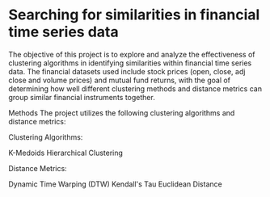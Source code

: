 # Searching for similarities in financial time series data

The objective of this project is to explore and analyze the effectiveness 
of clustering algorithms in identifying similarities within financial time series data. 
The financial datasets used include stock prices (open, close, adj close and volume prices) and mutual fund returns, 
with the goal of determining how well different clustering methods and distance metrics can group similar financial instruments together.

Methods
The project utilizes the following clustering algorithms and distance metrics:

Clustering Algorithms:

K-Medoids
Hierarchical Clustering

Distance Metrics:

Dynamic Time Warping (DTW)
Kendall's Tau
Euclidean Distance
